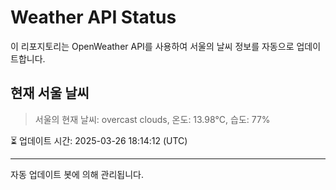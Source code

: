 
# Weather API Status

이 리포지토리는 OpenWeather API를 사용하여 서울의 날씨 정보를 자동으로 업데이트합니다.

## 현재 서울 날씨
> 서울의 현재 날씨: overcast clouds, 온도: 13.98°C, 습도: 77%

⏳ 업데이트 시간: 2025-03-26 18:14:12 (UTC)

---
자동 업데이트 봇에 의해 관리됩니다.
